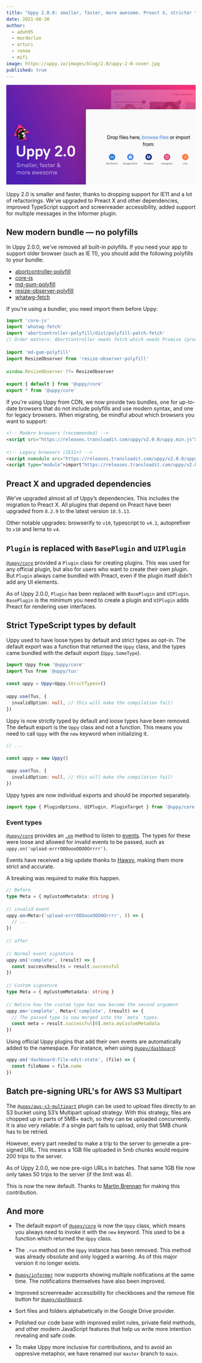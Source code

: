 ```yaml
---
title: "Uppy 2.0.0: smaller, faster, more awesome. Preact X, stricter types, separate Base and UI Plugin"
date: 2021-08-30
author: 
  - aduh95
  - murderlon
  - arturi
  - renee
  - mifi
image: https://uppy.io/images/blog/2.0/uppy-2-0-cover.jpg
published: true
---
```


![Uppy 2.0 ui with files](/images/blog/2.0/uppy-2-0-cover.jpg)

Uppy 2.0 is smaller and faster, thanks to dropping support for IE11 and a lot of refactorings. We’ve upgraded to Preact X and other dependencies, improved TypeScript support and screenreader accessibility, added support for multiple messages in the Informer plugin.

## New modern bundle — no polyfills

In Uppy 2.0.0, we’ve removed all built-in polyfills. If you need your app to
support older browser (such as IE 11), you should add the following polyfills to your bundle:

- [abortcontroller-polyfill](https://github.com/mo/abortcontroller-polyfill)
- [core-js](https://github.com/zloirock/core-js)
- [md-gum-polyfill](https://github.com/mozdevs/mediaDevices-getUserMedia-polyfill)
- [resize-observer-polyfill](https://github.com/que-etc/resize-observer-polyfill)
- [whatwg-fetch](https://github.com/github/fetch)

If you're using a bundler, you need import them before Uppy:

```js
import 'core-js'
import 'whatwg-fetch'
import 'abortcontroller-polyfill/dist/polyfill-patch-fetch'
// Order matters: AbortController needs fetch which needs Promise (provided by core-js).

import 'md-gum-polyfill'
import ResizeObserver from 'resize-observer-polyfill'

window.ResizeObserver ??= ResizeObserver

export { default } from '@uppy/core'
export * from '@uppy/core'
```

If you're using Uppy from CDN, we now provide two bundles, one for up-to-date browsers that do not include polyfills and use modern syntax, and one for legacy browsers. When migrating, be mindful about which browsers you want to support:

```html
<!-- Modern browsers (recommended) -->
<script src="https://releases.transloadit.com/uppy/v2.0.0/uppy.min.js"></script>

<!-- Legacy browsers (IE11+) -->
<script nomodule src="https://releases.transloadit.com/uppy/v2.0.0/uppy.legacy.min.js"></script>
<script type="module">import"https://releases.transloadit.com/uppy/v2.0.0/uppy.min.js";</script>
```

## Preact X and upgraded dependencies

We’ve upgraded almost all of Uppy’s dependencies. This includes the migration to Preact X. All plugins that depend on Preact have been upgraded from `8.2.9` to the latest version `10.5.13`.

Other notable upgrades: browserify to `v10`, typescript to `v4.3`, autoprefixer to `v10` and lerna to `v4`.

## `Plugin` is replaced with `BasePlugin` and `UIPlugin`

[`@uppy/core`][core] provided a `Plugin` class for creating plugins. This was used for any official plugin, but also for users who want to create their own plugin. But `Plugin` always came bundled with Preact, even if the plugin itself didn't add any UI elements.

As of Uppy 2.0.0, `Plugin` has been replaced with `BasePlugin` and `UIPlugin`. `BasePlugin` is the minimum you need to create a plugin and `UIPlugin` adds Preact for rendering user interfaces.

## Strict TypeScript types by default

Uppy used to have loose types by default and strict types as opt-in. The default export was a function that returned the `Uppy` class, and the types came bundled with the default export (`Uppy.SomeType`).

```ts
import Uppy from '@uppy/core'
import Tus from '@uppy/tus'

const uppy = Uppy<Uppy.StrictTypes>()

uppy.use(Tus, {
  invalidOption: null, // this will make the compilation fail!
})
```

Uppy is now strictly typed by default and loose types have been removed. The default export is the `Uppy` class and not a function. This means you need to call `Uppy` with the `new` keyword when initializing it.

```ts
// ...

const uppy = new Uppy()

uppy.use(Tus, {
  invalidOption: null, // this will make the compilation fail!
})
```

Uppy types are now individual exports and should be imported separately.

<!-- eslint-disable @typescript-eslint/no-unused-vars -->
```ts
import type { PluginOptions, UIPlugin, PluginTarget } from '@uppy/core'
```

### Event types

[`@uppy/core`][core] provides an [`.on`](https://uppy.io/docs/uppy/#uppy-on-39-event-39-action) method to listen to [events](https://uppy.io/docs/uppy/#Events). The types for these were loose and allowed for invalid events to be passed, such as `uppy.on('upload-errrOOOoooOOOOOrrrr')`.

Events have received a big update thanks to [Hawxy](https://github.com/Hawxy), making them more strict and accurate.

A breaking was required to make this happen.

<!-- eslint-disable @typescript-eslint/no-unused-vars -->
```ts
// Before
type Meta = { myCustomMetadata: string }

// invalid event
uppy.on<Meta>('upload-errrOOOoooOOOOOrrrr', () => {
  // ...
})

// after

// Normal event signature
uppy.on('complete', (result) => {
  const successResults = result.successful
})

// Custom signature
type Meta = { myCustomMetadata: string }

// Notice how the custom type has now become the second argument
uppy.on<'complete', Meta>('complete', (result) => {
  // The passed type is now merged into the `meta` types.
  const meta = result.successful[0].meta.myCustomMetadata
})
```

Using official Uppy plugins that add their own events are automatically added to the namespace. For instance, when using [`@uppy/dashboard`][dashboard]:

<!-- eslint-disable @typescript-eslint/no-unused-vars -->
```ts
uppy.on('dashboard:file-edit-state', (file) => {
  const fileName = file.name
})
```

## Batch pre-signing URL's for AWS S3 Multipart

The [`@uppy/aws-s3-multipart`][aws-s3-multipart] plugin can be used to upload files directly to an S3 bucket using S3’s Multipart upload strategy. With this strategy, files are chopped up in parts of 5MB+ each, so they can be uploaded concurrently. It is also very reliable: if a single part fails to upload, only that 5MB chunk has to be retried.

However, every part needed to make a trip to the server to generate a pre-signed URL. This means a 1GB file uploaded in 5mb chunks would require 200 trips to the server.

As of Uppy 2.0.0, we now pre-sign URLs in batches. That same 1GB file now only takes 50 trips to the server (if the limit was 4).

This is now the new default. Thanks to [Martin Brennan](https://github.com/martin-brennan) for making this contribution.

## And more

- The default export of [`@uppy/core`][core] is now the `Uppy` class, which means you always need to invoke it with the `new` keyword. This used to be a function which returned the `Uppy` class.

- The `.run` method on the `Uppy` instance has been removed. This method was already obsolute and only logged a warning. As of this major version it no longer exists.

- [`@uppy/informer`][informer] now supports showing multiple notifications at the same time. The notifications themselves have also been improved.

- Improved screenreader accessibility for checkboxes and the remove file button for [`@uppy/dashboard`][dashboard].

- Sort files and folders alphabetically in the Google Drive provider.

- Polished our code base with improved eslint rules, private field methods, and other modern JavaScript features that help us write more intention revealing and safe code.

- To make Uppy more inclusive for contributions, and to avoid an oppresive metaphor, we have renamed our `master` branch to `main`.

<!-- definitions -->

[core]: https://uppy.io/docs/uppy/
[dashboard]: https://uppy.io/docs/dashboard/
[informer]: https://uppy.io/docs/informer/
[aws-s3-multipart]: https://uppy.io/docs/aws-s3-multipart/
